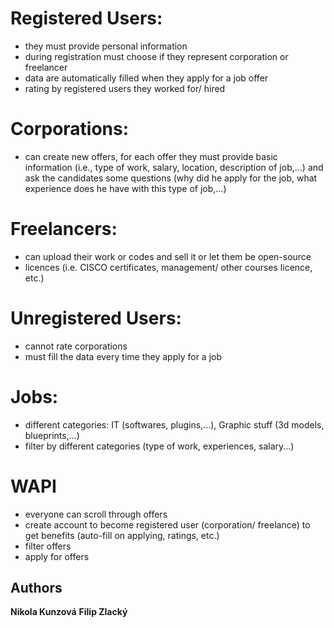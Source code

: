 # Registered Users:
- they must provide personal information
- during registration must choose if they represent corporation or freelancer
- data are automatically filled when they apply for a job offer
- rating by registered users they worked for/ hired

# Corporations:
- can create new offers, for each offer they must provide basic information (i.e., type of work, salary, location, description 
of job,...) and ask the candidates some questions (why did he apply for the job, what experience does he have with this type of job,...)

# Freelancers:
- can upload their work or codes and sell it or let them be open-source
- licences (i.e. CISCO certificates, management/ other courses licence, etc.)

# Unregistered Users:
- cannot rate corporations
- must fill the data every time they apply for a job

# Jobs:
- different categories: IT (softwares, plugins,...), Graphic stuff (3d models, blueprints,...)
- filter by different categories (type of work, experiences, salary...)

# WAPI
- everyone can scroll through offers
- create account to become registered user (corporation/ freelance) to get benefits (auto-fill on applying, ratings, etc.)
- filter offers
- apply for offers

## Authors

**Nikola Kunzová**
**Filip Zlacký**

